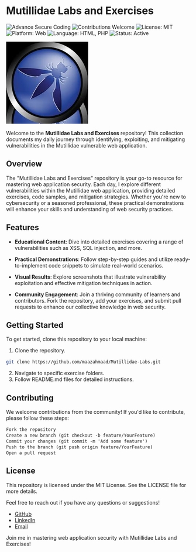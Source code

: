 # Mutillidae Labs and Exercises
![Advance Secure Coding](https://img.shields.io/badge/Cybersecurity-Advanced-blue.svg)
![Contributions Welcome](https://img.shields.io/badge/Contributions-Welcome-brightgreen.svg)
![License: MIT](https://img.shields.io/badge/License-MIT-yellow.svg)
![Platform: Web](https://img.shields.io/badge/Platform-Web-orange.svg)
![Language: HTML, PHP](https://img.shields.io/badge/Language-HTML,%20PHP-red.svg)
![Status: Active](https://img.shields.io/badge/Status-Active-success.svg)


![Mutillidae Logo](miscellaneous/logo.jpeg)

Welcome to the **Mutillidae Labs and Exercises** repository! This collection documents my daily journey through identifying, exploiting, and mitigating vulnerabilities in the Mutillidae vulnerable web application.

## Overview

The "Mutillidae Labs and Exercises" repository is your go-to resource for mastering web application security. Each day, I explore different vulnerabilities within the Mutillidae web application, providing detailed exercises, code samples, and mitigation strategies. Whether you're new to cybersecurity or a seasoned professional, these practical demonstrations will enhance your skills and understanding of web security practices.

## Features

- **Educational Content**: Dive into detailed exercises covering a range of vulnerabilities such as XSS, SQL injection, and more.
  
- **Practical Demonstrations**: Follow step-by-step guides and utilize ready-to-implement code snippets to simulate real-world scenarios.
  
- **Visual Results**: Explore screenshots that illustrate vulnerability exploitation and effective mitigation techniques in action.

- **Community Engagement**: Join a thriving community of learners and contributors. Fork the repository, add your exercises, and submit pull requests to enhance our collective knowledge in web security.

## Getting Started

To get started, clone this repository to your local machine:
1. Clone the repository.
```bash
git clone https://github.com/maazahmaad/Mutillidae-Labs.git
```  
2. Navigate to specific exercise folders.
3. Follow README.md files for detailed instructions.

## Contributing

We welcome contributions from the community! If you'd like to contribute, please follow these steps:

    Fork the repository
    Create a new branch (git checkout -b feature/YourFeature)
    Commit your changes (git commit -m 'Add some feature')
    Push to the branch (git push origin feature/YourFeature)
    Open a pull request

## License

This repository is licensed under the MIT License. See the LICENSE file for more details.

Feel free to reach out if you have any questions or suggestions!

- [GitHub](https://github.com/maazahmaad)
- [LinkedIn](https://linkedin.com/in/maazahmaad)
- [Email](mailto:maazahmad8470@gmail.com)

Join me in mastering web application security with Mutillidae Labs and Exercises!
